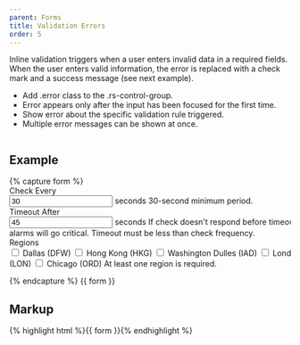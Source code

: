 ```yaml
---
parent: Forms
title: Validation Errors
order: 5
---
```

<p>Inline validation triggers when a user enters invalid data in a required fields. When the user enters valid information, the error is replaced with a check mark and a success message (see next example).</p>
<ul>
  <li>Add .error class to the .rs-control-group.</li>
  <li>Error appears only after the input has been focused for the first time.</li>
  <li>Show error about the specific validation rule triggered.</li>
  <li>Multiple error messages can be shown at once.</li>
</ul>
<div style="overflow: hidden;">
  <div class="rs-pull-left" style="width: 550px; margin-right: 2em;">
<h2>Example</h2>
{% capture form %}
<form class="rs-form-horizontal rs-form-medium">
  <div class="rs-control-group">
    <label class="rs-control-label">Check Every</label>
    <div class="rs-controls">
      <input type="text" class="rs-input-mini" value="30">
      <span class="rs-help-inline">seconds</span>
      <span class="rs-help-block">30-second minimum period.</span>
    </div>
  </div>
  <div class="rs-control-group error">
    <label class="rs-control-label">Timeout After</label>
    <div class="rs-controls">
      <input type="text" class="rs-input-mini" value="45">
      <span class="rs-help-inline">seconds</span>
      <span class="rs-help-block">
        If check doesn't respond before timeout, alarms will go critical.
      </span>
      <span class="rs-validation-block">
        <i class="rs-validation-indicator"></i>
        Timeout must be less than check frequency.
      </span>
    </div>
  </div>
  <div class="rs-control-group error">
    <label class="rs-control-label">Regions</label>
    <div class="rs-controls">
      <label class="rs-checkbox">
        <input type="checkbox">
        Dallas (DFW)
      </label>
      <label class="rs-checkbox">
        <input type="checkbox">
        Hong Kong (HKG)
      </label>
      <label class="rs-checkbox">
        <input type="checkbox">
        Washington Dulles (IAD)
      </label>
      <label class="rs-checkbox">
        <input type="checkbox">
        London (LON)
      </label>
      <label class="rs-checkbox">
        <input type="checkbox">
        Chicago (ORD)
      </label>
      <span class="rs-validation-block">
        <i class="rs-validation-indicator"></i>
        At least one region is required.
      </span>
    </div>
  </div>
</form>
{% endcapture %}
{{ form }}
</div>
<div class="rs-pull-left">
<h2>Markup</h2>
  {% highlight html %}{{ form }}{% endhighlight %}
</div>
</div>